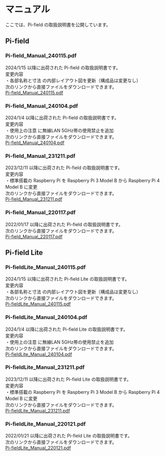 # マニュアル  
ここでは、Pi-field の取扱説明書を公開しています。  

## Pi-field  

### Pi-field_Manual_240115.pdf  
2024/1/15 以降に出荷された Pi-field の取扱説明書です。  
変更内容  
・各部名称と寸法 の内部レイアウト図を更新（構成品は変更なし）  
次のリンクから直接ファイルをダウンロードできます。  
[Pi-field_Manual_240115.pdf](../../../raw/main/manual/Pi-field_Manual_240115.pdf)  

### Pi-field_Manual_240104.pdf  
2024/1/4 以降に出荷された Pi-field の取扱説明書です。  
変更内容  
・使用上の注意 に無線LAN 5GHz帯の使用禁止を追加  
次のリンクから直接ファイルをダウンロードできます。  
[Pi-field_Manual_240104.pdf](../../../raw/main/manual/Pi-field_Manual_240104.pdf)  

### Pi-field_Manual_231211.pdf  
2023/12/11 以降に出荷された Pi-field の取扱説明書です。  
変更内容  
・標準搭載の Raspberry Pi を Raspberry Pi 3 Model B から Raspberry Pi 4 Model B に変更  
次のリンクから直接ファイルをダウンロードできます。  
[Pi-field_Manual_231211.pdf](../../../raw/main/manual/Pi-field_Manual_231211.pdf)  

### Pi-field_Manual_220117.pdf  
2022/01/17 以降に出荷された Pi-field の取扱説明書です。  
次のリンクから直接ファイルをダウンロードできます。  
[Pi-field_Manual_220117.pdf](../../../raw/main/manual/Pi-field_Manual_220117.pdf)  

## Pi-field Lite  

### Pi-fieldLite_Manual_240115.pdf  
2024/1/15 以降に出荷された Pi-field Lite の取扱説明書です。  
変更内容  
・各部名称と寸法 の内部レイアウト図を更新（構成品は変更なし）  
次のリンクから直接ファイルをダウンロードできます。  
[Pi-fieldLite_Manual_240115.pdf](../../../raw/main/manual/Pi-fieldLite_Manual_240115.pdf)  

### Pi-fieldLite_Manual_240104.pdf  
2024/1/4 以降に出荷された Pi-field Lite の取扱説明書です。  
変更内容  
・使用上の注意 に無線LAN 5GHz帯の使用禁止を追加  
次のリンクから直接ファイルをダウンロードできます。  
[Pi-fieldLite_Manual_240104.pdf](../../../raw/main/manual/Pi-fieldLite_Manual_240104.pdf)  

### Pi-fieldLite_Manual_231211.pdf  
2023/12/11 以降に出荷された Pi-field Lite の取扱説明書です。  
変更内容  
・標準搭載の Raspberry Pi を Raspberry Pi 3 Model B から Raspberry Pi 4 Model B に変更  
次のリンクから直接ファイルをダウンロードできます。  
[Pi-fieldLite_Manual_231211.pdf](../../../raw/main/manual/Pi-fieldLite_Manual_231211.pdf)  

### Pi-fieldLite_Manual_220121.pdf  
2022/01/21 以降に出荷された Pi-field Lite の取扱説明書です。  
次のリンクから直接ファイルをダウンロードできます。  
[Pi-fieldLite_Manual_220121.pdf](../../../raw/main/manual/Pi-fieldLite_Manual_220121.pdf)  
